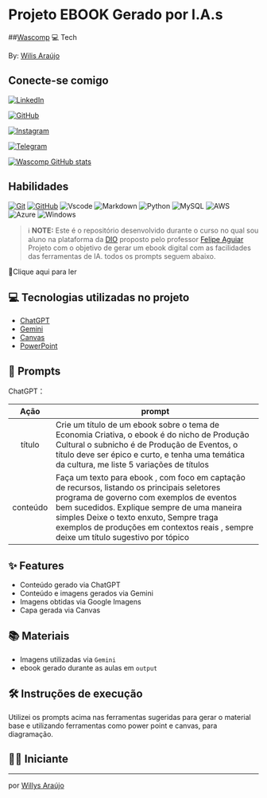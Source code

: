# Projeto EBOOK Gerado por I.A.s

##[Wascomp](https://www.instagram.com/gera_mais_bsb/)
💻 Tech

By: [Wilis Araújo](https://www.dio.me/users/wilismar_silva)

## Conecte-se comigo
[![LinkedIn](https://img.shields.io/badge/LinkedIn-0077B5?style=for-the-badge&logo=linkedin&logoColor=white)](https://www.linkedin.com/in/wiliswasunb/)

[![GitHub](https://img.shields.io/badge/GitHub-000?style=for-the-badge&logo=github&logoColor=E94D5F)](https://github.com/Wascomp)

[![Instagram](https://img.shields.io/badge/-Instagram-%23E4405F?style=for-the-badge&logo=instagram&logoColor=white)](https://www.instagram.com/gera_mais_bsb/)

[![Telegram](https://img.shields.io/badge/Telegram-blue?style=for-the-badge&logo=telegram&logoColor=2CA5E0)](https://t.me/wiliswasunb)

[![Wascomp GitHub stats](https://github-readme-stats.vercel.app/api?username=Wascomp&theme=vision-friendly-dark)](https://github.com/Wascomp/github-readme-stats)

## Habilidades

[![Git](https://img.shields.io/badge/Git-000?style=for-the-badge&logo=git&logoColor=E94D5F)](https://git-scm.com/doc)
[![GitHub](https://img.shields.io/badge/GitHub-000?style=for-the-badge&logo=github&logoColor=white)](https://docs.github.com/)
![Vscode](https://img.shields.io/badge/Vscode-000?style=for-the-badge&logo=visual-studio-code&logoColor=blue)
![Markdown](https://img.shields.io/badge/Markdown-000?style=for-the-badge&logo=markdown)
![Python](https://img.shields.io/badge/python-000?style=for-the-badge&logo=python&logoColor=ffdd54)
![MySQL](https://img.shields.io/badge/MySQL-00000F?style=for-the-badge&logo=mysql&logoColor=white)
![AWS](https://img.shields.io/badge/AWS-000.svg?style=for-the-badge&logo=amazon-aws&logoColor=white)
![Azure](https://img.shields.io/badge/Azure-000?style=for-the-badge&logo=microsoft%20azure&logoColor=blue&labelColor=000&link=https%3A%2F%2Fimages.app.goo.gl%2FK7PN1jYJd57x4q7A8)
![Windows](https://img.shields.io/badge/Windows-000?style=for-the-badge&logo=windows&logoColor=2CA5E0)




 > ℹ️ **NOTE:** Este é o repositório desenvolvido durante o curso no qual sou aluno na plataforma da [DIO](https://dio.me) proposto pelo professor [Felipe Aguiar](https://github.com/felipeAguiarCode)
Projeto com o objetivo de gerar um ebook digital com as facilidades das ferramentas de IA. todos os prompts
seguem abaixo.

📕Clique aqui para ler

## 💻 Tecnologias utilizadas no projeto

- [ChatGPT](https://chat.openai.com/) 
- [Gemini](https://gemini.google.com/app)
- [Canvas](https://www.canva.com/)
- [PowerPoint](https://www.microsoft.com/en/microsoft-365/powerpoint)

## 🧠 Prompts


ChatGPT：

|   Ação   | prompt                                                                                                                                                                                                                                                                         |
| :------: | ------------------------------------------------------------------------------------------------------------------------------------------------------------------------------------------------------------------------------------------------------------------------------ |
|  título  | Crie um título de um ebook sobre o tema de Economia Criativa, o ebook é do nicho de Produção Cultural o subnicho é de Produção de Eventos, o título deve ser épico e curto, e tenha uma temática da cultura, me liste 5 variações de títulos                                                        |
| conteúdo | Faça um texto para ebook , com foco em captação de recursos, listando os principais seletores programa de governo com exemplos de eventos bem sucedidos. Explique sempre de uma maneira simples Deixe o texto enxuto, Sempre traga exemplos de produções em contextos reais , sempre deixe um título sugestivo por tópico |



## ✨ Features

- Conteúdo gerado via ChatGPT
- Conteúdo e imagens gerados via Gemini
- Imagens obtidas via Google Imagens
- Capa gerada via Canvas

## 📚 Materiais

- Imagens utilizadas via `Gemini`
- ebook gerado durante as aulas em `output`

## 🛠️ Instruções de execução

Utilizei os prompts acima nas ferramentas sugeridas para gerar o material base e utilizando ferramentas como power point e canvas, para diagramação.

## 👨‍💻 Iniciante


    
---

por [Willys Araújo](https://github.com/https://github.com/Wascomp)

